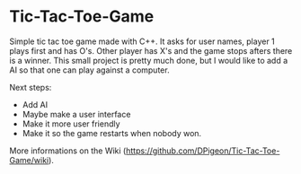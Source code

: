 # Tic-Tac-Toe-Game
Simple tic tac toe game made with C++. It asks for user names, player 1 plays first and has O's. 
Other player has X's and the game stops afters there is a winner. 
This small project is pretty much done, but I would like to add a AI so that one can play against a computer.

Next steps: 
- Add AI
- Maybe make a user interface
- Make it more user friendly
- Make it so the game restarts when nobody won.

More informations on the Wiki (https://github.com/DPigeon/Tic-Tac-Toe-Game/wiki).
